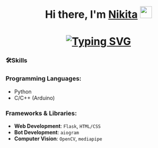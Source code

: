 <h1 align="center">Hi there, I'm <a href="https://daniilshat.ru/" target="_blank">Nikita</a> 
<img src="https://github.com/blackcater/blackcater/raw/main/images/Hi.gif" height="32"/></h1>
<h1 align="center"><a href="https://git.io/typing-svg"><img src="https://readme-typing-svg.herokuapp.com?font=Fira+Code&pause=1000&width=510&lines=Student+of+Physical+and+Computer+Sciences" alt="Typing SVG" /></a><a target="_blank"></a> 

### 🛠Skills

### Programming Languages:
- Python
- C/C++ (Arduino)

### Frameworks & Libraries:
- **Web Development**: `Flask`, `HTML/CSS`
- **Bot Development**: `aiogram`
- **Computer Vision**: `OpenCV`, `mediapipe`






